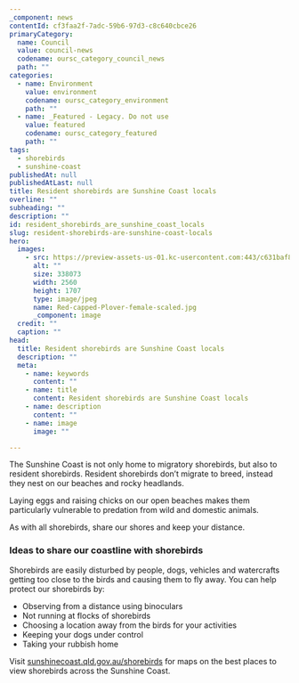 ```yaml
---
_component: news
contentId: cf3faa2f-7adc-59b6-97d3-c8c640cbce26
primaryCategory:
  name: Council
  value: council-news
  codename: oursc_category_council_news
  path: ""
categories:
  - name: Environment
    value: environment
    codename: oursc_category_environment
    path: ""
  - name: _Featured - Legacy. Do not use
    value: featured
    codename: oursc_category_featured
    path: ""
tags:
  - shorebirds
  - sunshine-coast
publishedAt: null
publishedAtLast: null
title: Resident shorebirds are Sunshine Coast locals
overline: ""
subheading: ""
description: ""
id: resident_shorebirds_are_sunshine_coast_locals
slug: resident-shorebirds-are-sunshine-coast-locals
hero:
  images:
    - src: https://preview-assets-us-01.kc-usercontent.com:443/c631baf8-1b46-001f-580c-d0001b68b4a8/3e4c3e29-a3b8-4cb9-b9ee-2810605c631e/Red-capped-Plover-female-scaled.jpg
      alt: ""
      size: 338073
      width: 2560
      height: 1707
      type: image/jpeg
      name: Red-capped-Plover-female-scaled.jpg
      _component: image
  credit: ""
  caption: ""
head:
  title: Resident shorebirds are Sunshine Coast locals
  description: ""
  meta:
    - name: keywords
      content: ""
    - name: title
      content: Resident shorebirds are Sunshine Coast locals
    - name: description
      content: ""
    - name: image
      image: ""

---
```

The Sunshine Coast is not only home to migratory shorebirds, but also to resident shorebirds. Resident shorebirds don’t migrate to breed, instead they nest on our beaches and rocky headlands.

Laying eggs and raising chicks on our open beaches makes them particularly vulnerable to predation from wild and domestic animals.

As with all shorebirds, share our shores and keep your distance.

### Ideas to share our coastline with shorebirds

Shorebirds are easily disturbed by people, dogs, vehicles and watercrafts getting too close to the birds and causing them to fly away. You can help protect our shorebirds by:

*   Observing from a distance using binoculars
*   Not running at flocks of shorebirds
*   Choosing a location away from the birds for your activities
*   Keeping your dogs under control
*   Taking your rubbish home

Visit [sunshinecoast.qld.gov.au/shorebirds](https://www.sunshinecoast.qld.gov.au/Environment/Native-Animals/Shorebird-Protection)
&#x20;for maps on the best places to view shorebirds across the Sunshine Coast.
